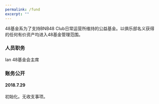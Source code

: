 ```yaml
---
permalink: /fund
excerpt: ""
---
```

48基金系为了支持BNB48 Club日常运营所维持的公益基金。以俱乐部名义获得的任何有价资产均进入48基金管理范围。

### 人员职务
Ian 48基金会主席

### 账务公开

#### 2018.7.29
初始化。无收支事项。
